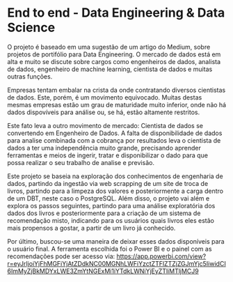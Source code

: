 # End to end - Data Engineering & Data Science
 
O projeto é baseado em uma sugestão de um artigo do Medium, sobre projetos de portifólio para Data Engineering. O mercado de dados está em alta e muito se discute sobre cargos como engenheiros de dados, analista de dados, engenheiro de machine learning, cientista de dados e muitas outras funções.

Empresas tentam embalar na crista da onde contratando diversos cientistas de dados. Este, porém, é um movimento equivocado. Muitas destas mesmas empresas estão um grau de maturidade muito inferior, onde não há dados dispovíveis para análise ou, se há, estão altamente restritos.

Este fato leva a outro movimento de mercado: Cientista de dados se convertendo em Engenheiro de Dados. A falta de disponibilidade de dados para analise combinada com a cobrança por resultados leva o cientista de dados a ter uma independência muito grande, precisando aprender ferramentas e meios de ingerir, tratar e disponibilizar o dado para que possa realizar o seu trabalho de analise e previsão.

Este projeto se baseia na exploração dos conhecimentos de engenharia de dados, partindo da ingestão via web scrapping de um site de troca de livros, partindo para a limpeza dos valores e posteriormente a carga dentro de um DBT, neste caso o PostgreSQL. Além disso, o projeto vai além e explora os passos seguintes, partindo para uma análise exploratória dos dados dos livros e posteriormente para a criação de um sistema de recomendação misto, indicando para os usuários quais livros eles estão mais propensos a gostar, a partir de um livro já conhecido.

Por último, buscou-se uma maneira de deixar esses dados disponíveis para o usuário final. A ferramenta escolhida foi o Power BI e o painel com as recomendações pode ser acesso via: https://app.powerbi.com/view?r=eyJrIjoiYjFhMGFiYjAtZDdkNC00MGNhLWFiYzctZTFlZTZjZGJmYjc5IiwidCI6ImMyZjBkMDYxLWE3ZmYtNGExMi1iYTdkLWNiYjEyZTliMTljMCJ9